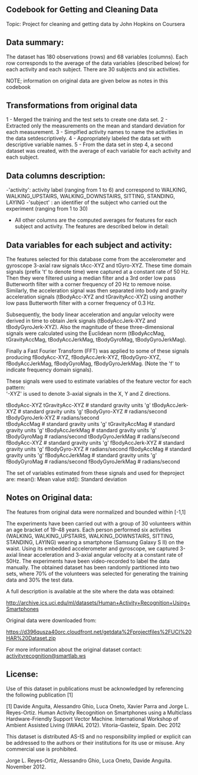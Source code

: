 ## Codebook for Getting and Cleaning Data
Topic: Project for cleaning and getting data by John Hopkins on Coursera

## Data summary:
The dataset has 180 observations (rows) and  68 variables (columns). Each row corresponds to the average of the data variables (described below) for each activity and each subject. There are 30 subjects and six activities. 

NOTE; information on original data are given below as notes in this codebook

## Transformations from original data
1 - Merged the training and the test sets to create one data set.
2 - Extracted only the measurements on the mean and standard deviation for each measurement.
3 - Simplfied activity names to name the activities in the data setdescriptively.
4 - Appropriately labeled the data set with descriptive variable names.
5 - From the data set in step 4, a second dataset was created, with the average of each variable for each activity and each subject.


## Data columns description:

-'activity': activity label (ranging from 1 to 6) and correspond to WALKING, WALKING_UPSTAIRS, WALKING_DOWNSTAIRS, SITTING, STANDING, LAYING
-'subject' : an identifier of the subject who carried out the experiment (ranging from 1 to 30)
- All other columns are the computed averages for features for each subject and activity. The features are described below in detail: 

## Data variables for each subject and activity:

The features selected for this database come from the accelerometer and gyroscope 3-axial raw signals tAcc-XYZ and tGyro-XYZ. These time domain signals (prefix 't' to denote time) were captured at a constant rate of 50 Hz. Then they were filtered using a median filter and a 3rd order low pass Butterworth filter with a corner frequency of 20 Hz to remove noise. Similarly, the acceleration signal was then separated into body and gravity acceleration signals (tBodyAcc-XYZ and tGravityAcc-XYZ) using another low pass Butterworth filter with a corner frequency of 0.3 Hz. 

Subsequently, the body linear acceleration and angular velocity were derived in time to obtain Jerk signals (tBodyAccJerk-XYZ and tBodyGyroJerk-XYZ). Also the magnitude of these three-dimensional signals were calculated using the Euclidean norm (tBodyAccMag, tGravityAccMag, tBodyAccJerkMag, tBodyGyroMag, tBodyGyroJerkMag). 

Finally a Fast Fourier Transform (FFT) was applied to some of these signals producing fBodyAcc-XYZ, fBodyAccJerk-XYZ, fBodyGyro-XYZ, fBodyAccJerkMag, fBodyGyroMag, fBodyGyroJerkMag. (Note the 'f' to indicate frequency domain signals). 

These signals were used to estimate variables of the feature vector for each pattern:  
'-XYZ' is used to denote 3-axial signals in the X, Y and Z directions.

tBodyAcc-XYZ
tGravityAcc-XYZ         # standard gravity units 'g'
tBodyAccJerk-XYZ        # standard gravity units 'g'
tBodyGyro-XYZ           # radians/second
tBodyGyroJerk-XYZ       # radians/second               
tBodyAccMag             # standard gravity units 'g'
tGravityAccMag          # standard gravity units 'g'
tBodyAccJerkMag         # standard gravity units 'g'
tBodyGyroMag            # radians/second
tBodyGyroJerkMag        # radians/second
fBodyAcc-XYZ            # standard gravity units 'g'
fBodyAccJerk-XYZ        # standard gravity units 'g'
fBodyGyro-XYZ           # radians/second 
fBodyAccMag             # standard gravity units 'g'
fBodyAccJerkMag         # standard gravity units 'g'
fBodyGyroMag            # radians/second
fBodyGyroJerkMag        # radians/second

The set of variables estimated from these signals and used for theproject are: 
mean(): Mean value
std(): Standard deviation

## Notes on Original data:

The features from original data were normalized and bounded within [-1,1]

The experiments have been carried out with a group of 30 volunteers within an age bracket of 19-48 years. Each person performed six activities (WALKING, WALKING_UPSTAIRS, WALKING_DOWNSTAIRS, SITTING, STANDING, LAYING) wearing a smartphone (Samsung Galaxy S II) on the waist. Using its embedded accelerometer and gyroscope, we captured 3-axial linear acceleration and 3-axial angular velocity at a constant rate of 50Hz. The experiments have been video-recorded to label the data manually. The obtained dataset has been randomly partitioned into two sets, where 70% of the volunteers was selected for generating the training data and 30% the test data. 

A full description is available at the site where the data was obtained:

http://archive.ics.uci.edu/ml/datasets/Human+Activity+Recognition+Using+Smartphones 

Original data were downloaded from: 

https://d396qusza40orc.cloudfront.net/getdata%2Fprojectfiles%2FUCI%20HAR%20Dataset.zip 

For more information about the original dataset contact: activityrecognition@smartlab.ws

## License:
Use of this dataset in publications must be acknowledged by referencing the following publication [1] 

[1] Davide Anguita, Alessandro Ghio, Luca Oneto, Xavier Parra and Jorge L. Reyes-Ortiz. Human Activity Recognition on Smartphones using a Multiclass Hardware-Friendly Support Vector Machine. International Workshop of Ambient Assisted Living (IWAAL 2012). Vitoria-Gasteiz, Spain. Dec 2012

This dataset is distributed AS-IS and no responsibility implied or explicit can be addressed to the authors or their institutions for its use or misuse. Any commercial use is prohibited.

Jorge L. Reyes-Ortiz, Alessandro Ghio, Luca Oneto, Davide Anguita. November 2012.


